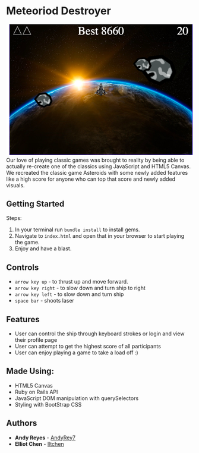 # Meteoriod Destroyer

![Image of Game](./img/gametitle.png)
Our love of playing classic games was brought to reality by being able to actually re-create one of the classics using JavaScript and HTML5 Canvas. We recreated the classic game Asteroids with some newly added features like a high score for anyone who can top that score and newly added visuals.


## Getting Started

Steps:

1. In your terminal run `bundle install` to install gems.
2. Navigate to `index.html` and open that in your browser to start playing the game. 
3. Enjoy and have a blast.

## Controls

* `arrow key up`  - to thrust up and move forward.
* `arrow key right` - to slow down and turn ship to right 
* `arrow key left` - to slow down and turn ship
* `space bar` - shoots laser

## Features

* User can control the ship through keyboard strokes or login and view their profile page
* User can attempt to get the highest score of all participants
* User can enjoy playing a game to take a load off :)


## Made Using:

* HTML5 Canvas
* Ruby on Rails API
* JavaScript DOM manipulation with querySelectors
* Styling with BootStrap CSS


## Authors

* **Andy Reyes** - [AndyRey7](https://github.com/AndyRey7)
* **Elliot Chen** -  [lltchen](https://github.com/lltchen)
